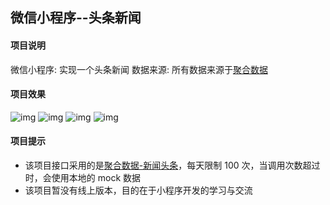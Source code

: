 ## 微信小程序--头条新闻

#### 项目说明
微信小程序: 实现一个头条新闻
数据来源: 所有数据来源于[聚合数据](https://www.juhe.cn/)

#### 项目效果
![img](https://github.com/KuangPF/wxAPP_toutiaoNews/blob/master/img/demo1.png)
![img](https://github.com/KuangPF/wxAPP_toutiaoNews/blob/master/img/demo2.png)
![img](https://github.com/KuangPF/wxAPP_toutiaoNews/blob/master/img/demo3.png)
![img](https://github.com/KuangPF/wxAPP_toutiaoNews/blob/master/img/demo4.png)

#### 项目提示

* 该项目接口采用的是[聚合数据-新闻头条](https://www.juhe.cn/docs/api/id/235)，每天限制 100 次，当调用次数超过时，会使用本地的 mock 数据
* 该项目暂没有线上版本，目的在于小程序开发的学习与交流